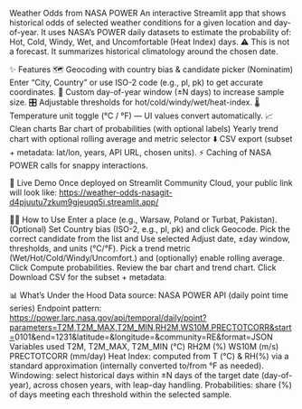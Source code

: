 Weather Odds from NASA POWER
An interactive Streamlit app that shows historical odds of selected weather conditions for a given location and day-of-year. It uses NASA’s POWER daily datasets to estimate the probability of:
Hot, Cold, Windy, Wet, and Uncomfortable (Heat Index) days.
⚠️ This is not a forecast. It summarizes historical climatology around the chosen date.

✨ Features
🗺️ Geocoding with country bias & candidate picker (Nominatim)
Enter “City, Country” or use ISO-2 code (e.g., pl, pk) to get accurate coordinates.
🔁 Custom day-of-year window (±N days) to increase sample size.
🎛 Adjustable thresholds for hot/cold/windy/wet/heat-index.
🌡 Temperature unit toggle (°C / °F) — UI values convert automatically.
📈 Clean charts
Bar chart of probabilities (with optional labels)
Yearly trend chart with optional rolling average and metric selector
⬇️ CSV export (subset + metadata: lat/lon, years, API URL, chosen units).
⚡ Caching of NASA POWER calls for snappy interactions.

🚀 Live Demo
Once deployed on Streamlit Community Cloud, your public link will look like:
https://weather-odds-nasagit-d4pjuutu7zkum9gjeuqq5i.streamlit.app/

🧑‍🏫 How to Use
Enter a place (e.g., Warsaw, Poland or Turbat, Pakistan).
(Optional) Set Country bias (ISO-2, e.g., pl, pk) and click Geocode.
Pick the correct candidate from the list and Use selected
Adjust date, ±day window, thresholds, and units (°C/°F).
Pick a trend metric (Wet/Hot/Cold/Windy/Uncomfort.) and (optionally) enable rolling average.
Click Compute probabilities.
Review the bar chart and trend chart.
Click Download CSV for the subset + metadata.

📊 What’s Under the Hood
Data source: NASA POWER API (daily point time series)
Endpoint pattern:
https://power.larc.nasa.gov/api/temporal/daily/point?parameters=T2M,T2M_MAX,T2M_MIN,RH2M,WS10M,PRECTOTCORR&start=<YYYY>0101&end=<YYYY>1231&latitude=<lat>&longitude=<lon>&community=RE&format=JSON
Variables used
T2M, T2M_MAX, T2M_MIN (°C)
RH2M (%)
WS10M (m/s)
PRECTOTCORR (mm/day)
Heat Index: computed from T (°C) & RH(%) via a standard approximation (internally converted to/from °F as needed).
Windowing: select historical days within ±N days of the target date (day-of-year), across chosen years, with leap-day handling.
Probabilities: share (%) of days meeting each threshold within the selected sample.
